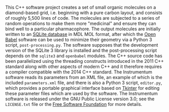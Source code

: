 This C++ software project creates a set of small organic molecules on a diamond-based grid, i.e. beginning with a pure carbon 
layout, and consists of roughly 5,500 lines of code. The molecules are subjected to a series of random operations to make them 
more "medicinal" and ensure they can bind well to a particular pharmacophore. The output molecules are initially written to an 
[SQLite database](https://www.sqlite.org) in MDL MOL format, after which the [Open Babel](http://www.openbabel.org) software can 
be used to minimize their geometry via a Python 3 script, <code>post-processing.py</code>. The software supposes that the 
development version of the SQLite 3 library is installed and the post-processing script depends on the <code>sqlite3</code> and 
<code>openbabel</code> modules. The C++ source code has been parallelized using the threading constructs introduced in the 2011 
C++ standard along with other aspects of modern C++ and it therefore requires a compiler compatible with the 2014 C++ standard. 
The Instrumentum software reads its parameters from an XML file, an example of which is the included <code>parameters.xml</code> 
file, and there is also a Python 3 script, <code>editor.py</code>, which provides a portable graphical interface based on 
[Tkinter](https://en.wikipedia.org/wiki/Tkinter) for editing these parameter files which are used by the software. The Instrumentum 
software is released under the GNU Public License version 3.0; see the <code>LICENSE.txt</code> file or the 
[Free Software Foundation](https://www.fsf.org/licensing) for more details.    

